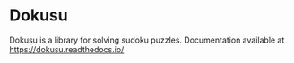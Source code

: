 # Dokusu

Dokusu is a library for solving sudoku puzzles. Documentation available at https://dokusu.readthedocs.io/

